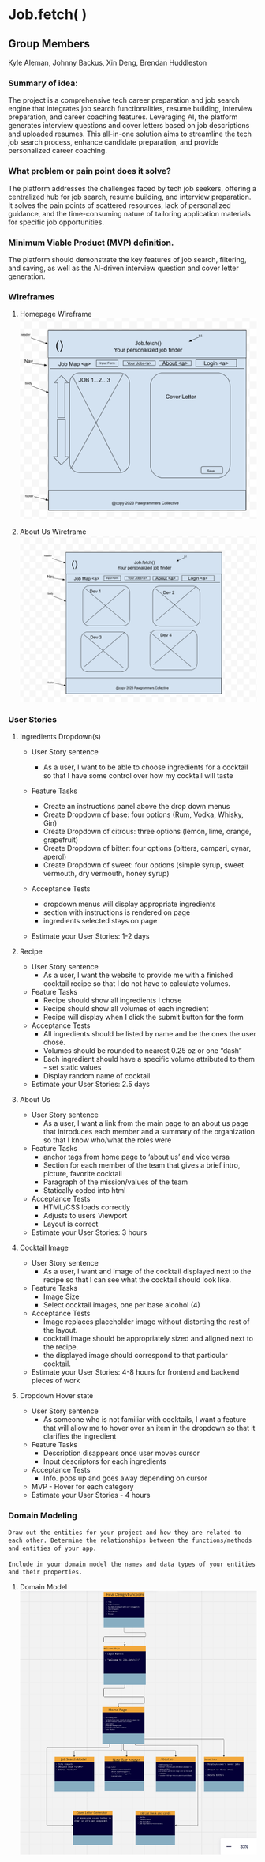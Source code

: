 # Job.fetch( )

## Group Members

Kyle Aleman, Johnny Backus, Xin Deng, Brendan Huddleston

### Summary of idea:

The project is a comprehensive tech career preparation and job search engine that integrates job search functionalities, resume building, interview preparation, and career coaching features. Leveraging AI, the platform generates interview questions and cover letters based on job descriptions and uploaded resumes. This all-in-one solution aims to streamline the tech job search process, enhance candidate preparation, and provide personalized career coaching.

### What problem or pain point does it solve?

The platform addresses the challenges faced by tech job seekers, offering a centralized hub for job search, resume building, and interview preparation. It solves the pain points of scattered resources, lack of personalized guidance, and the time-consuming nature of tailoring application materials for specific job opportunities.

### Minimum Viable Product (MVP) definition.

The platform should demonstrate the key features of job search, filtering, and saving, as well as the AI-driven interview question and cover letter generation.


### Wireframes 

1. Homepage Wireframe
![Homepage wireframe](img/homepage-wireframe.png)

2. About Us Wireframe
![About us wireframe](img/aboutus-wireframe.png)

### User Stories

1. Ingredients Dropdown(s)

    - User Story sentence
      - As a user, I want to be able to choose ingredients for a cocktail so that I have some control over how my cocktail will taste
    - Feature Tasks
      - Create an instructions panel above the drop down menus 
      - Create Dropdown of base: four options (Rum, Vodka, Whisky, Gin)
      - Create Dropdown of citrous: three options (lemon, lime, orange, grapefruit)
      - Create Dropdown of bitter: four options (bitters, campari, cynar, aperol)
      - Create Dropdown of sweet: four options (simple syrup, sweet vermouth, dry vermouth, honey syrup)

    - Acceptance Tests
      - dropdown menus will display appropriate ingredients
      - section with instructions is rendered on page
      - ingredients selected stays on page 

    - Estimate your User Stories: 1-2 days 

1. Recipe

    - User Story sentence
      - As a user, I want the website to provide me with a finished cocktail recipe so that I do not have to calculate volumes. 
    - Feature Tasks
      - Recipe should show all ingredients I chose
      - Recipe should show all volumes of each ingredient
      - Recipe will display when I click the submit button for the form
    - Acceptance Tests
      - All ingredients should be listed by name and be the ones the user chose. 
      - Volumes should be rounded to nearest 0.25 oz or one “dash”
      - Each ingredient should have a specific volume attributed to them - set static values
      - Display random name of cocktail
    - Estimate your User Stories: 2.5 days

1. About Us

    - User Story sentence
      - As a user, I want a link from the main page to an about us page that introduces each member and a summary of the organization so that I know who/what the roles were 
    - Feature Tasks
      - anchor tags from home page to ‘about us’ and vice versa
      - Section for each member of the team that gives a brief intro, picture, favorite cocktail
      - Paragraph of the mission/values of the team
      - Statically coded into html
    - Acceptance Tests
      - HTML/CSS loads correctly
      - Adjusts to users Viewport
      - Layout is correct
    - Estimate your User Stories: 3 hours

1. Cocktail Image

    - User Story sentence
      - As a user, I want and image of the cocktail displayed next to the recipe so that I can see what the cocktail should look like. 
    - Feature Tasks
      - Image Size
      - Select cocktail images, one per base alcohol (4)
    - Acceptance Tests
      - Image replaces placeholder image without distorting the rest of the layout.
      - cocktail image should be appropriately sized and aligned next to the recipe.
      - the displayed image should correspond to that particular cocktail.
    - Estimate your User Stories: 4-8 hours for frontend and backend pieces of work

1. Dropdown Hover state

    - User Story sentence
      - As someone who is not familiar with cocktails, I want a feature that will allow me to hover over an item in the dropdown so that it clarifies the ingredient  
    - Feature Tasks
      - Description disappears once user moves cursor
      - Input descriptors for each ingredients 
    - Acceptance Tests
      - Info. pops up and goes away depending on cursor
    - MVP - Hover for each category
    - Estimate your User Stories - 4 hours

### Domain Modeling 

```
Draw out the entities for your project and how they are related to each other. Determine the relationships between the functions/methods and entities of your app.

Include in your domain model the names and data types of your entities and their properties.
```


1. Domain Model
![Miro Domain Model](img/domain-model.png)



<!-- ### Using a Database? Make an Database Schema Diagram ?

If you are using a database of any kind in your project, draft out what your schema will look like by creating a diagram of all your application data models, each in it’s own collection (or table).

Be sure to identify the relationships (if any) between each of your data models:

1. Does a single item in your database “belong to” just one other item in your database? For example, a person has one passport, and a passport belongs to a single person.
1. Does a item in your database “belong to” multiple other items in your database? For example, a house has many residents, and each resident has one primary house.
1. Do many items in your database relate to many other items in your database? For example, a band has many musicians, and a musician can be in many bands.

Also, include for each separate collection:

1. The name of each property stored in the collection.
1. The required data type.
1. An indication if this collection is associated with another collection.

Include this diagram in your readme, accompanied by an explanation of each data model and it’s responsibility in the application. -->
